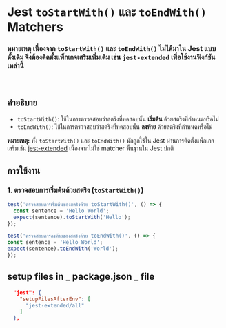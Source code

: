 # Jest `toStartWith()` และ `toEndWith()` Matchers

### หมายเหตุ เนื่องจาก `toStartWith()` และ `toEndWith()` ไม่ได้มาใน Jest แบบดั้งเดิม จึงต้องติดตั้งแพ็กเกจเสริมเพิ่มเติม เช่น `jest-extended` เพื่อใช้งานฟังก์ชันเหล่านี้

<br>

## คำอธิบาย

- `toStartWith()`: ใช้ในการตรวจสอบว่าสตริงที่ทดสอบนั้น **เริ่มต้น** ด้วยสตริงที่กำหนดหรือไม่
- `toEndWith()`: ใช้ในการตรวจสอบว่าสตริงที่ทดสอบนั้น **ลงท้าย** ด้วยสตริงที่กำหนดหรือไม่

**หมายเหตุ:** ทั้ง `toStartWith()` และ `toEndWith()` มักถูกใช้ใน Jest ผ่านการติดตั้งแพ็กเกจเสริมเช่น [jest-extended](https://github.com/jest-community/jest-extended) เนื่องจากไม่ใช่ matcher พื้นฐานใน Jest ปกติ

## การใช้งาน

### 1. **ตรวจสอบการเริ่มต้นด้วยสตริง (`toStartWith()`)**

````javascript
test('ตรวจสอบการเริ่มต้นของสตริงด้วย toStartWith()', () => {
  const sentence = 'Hello World';
  expect(sentence).toStartWith('Hello');
});

test('ตรวจสอบการลงท้ายของสตริงด้วย toEndWith()', () => {
const sentence = 'Hello World';
expect(sentence).toEndWith('World');
});


````

## setup files in _ package.json _ file
```json
  "jest": {
    "setupFilesAfterEnv": [
      "jest-extended/all"
    ]
  },
```
